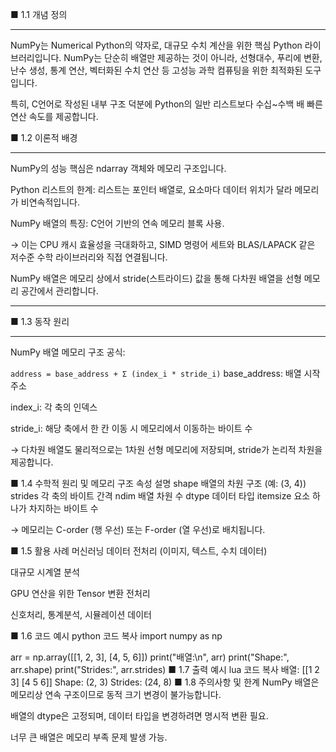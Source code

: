 ■ 1.1 개념 정의  

---
NumPy는 Numerical Python의 약자로, 대규모 수치 계산을 위한 핵심 Python 라이브러리입니다. NumPy는 단순히 배열만 제공하는 것이 아니라, 선형대수, 푸리에 변환, 난수 생성, 통계 연산, 벡터화된 수치 연산 등 고성능 과학 컴퓨팅을 위한 최적화된 도구입니다.

특히, C언어로 작성된 내부 구조 덕분에 Python의 일반 리스트보다 수십~수백 배 빠른 연산 속도를 제공합니다.

■ 1.2 이론적 배경  

---  

NumPy의 성능 핵심은 ndarray 객체와 메모리 구조입니다.

Python 리스트의 한계: 리스트는 포인터 배열로, 요소마다 데이터 위치가 달라 메모리가 비연속적입니다.

NumPy 배열의 특징: C언어 기반의 연속 메모리 블록 사용.

→ 이는 CPU 캐시 효율성을 극대화하고, SIMD 명령어 세트와 BLAS/LAPACK 같은 저수준 수학 라이브러리와 직접 연결됩니다.

NumPy 배열은 메모리 상에서 stride(스트라이드) 값을 통해 다차원 배열을 선형 메모리 공간에서 관리합니다.  

---  

■ 1.3 동작 원리  

---  

NumPy 배열 메모리 구조 공식:


```address = base_address + Σ (index_i * stride_i)```
base_address: 배열 시작 주소

index_i: 각 축의 인덱스

stride_i: 해당 축에서 한 칸 이동 시 메모리에서 이동하는 바이트 수

→ 다차원 배열도 물리적으로는 1차원 선형 메모리에 저장되며, stride가 논리적 차원을 제공합니다.

■ 1.4 수학적 원리 및 메모리 구조
속성	설명
shape	배열의 차원 구조 (예: (3, 4))
strides	각 축의 바이트 간격
ndim	배열 차원 수
dtype	데이터 타입
itemsize	요소 하나가 차지하는 바이트 수

→ 메모리는 C-order (행 우선) 또는 F-order (열 우선)로 배치됩니다.

■ 1.5 활용 사례
머신러닝 데이터 전처리 (이미지, 텍스트, 수치 데이터)

대규모 시계열 분석

GPU 연산을 위한 Tensor 변환 전처리

신호처리, 통계분석, 시뮬레이션 데이터

■ 1.6 코드 예시
python
코드 복사
import numpy as np

arr = np.array([[1, 2, 3], [4, 5, 6]])
print("배열:\n", arr)
print("Shape:", arr.shape)
print("Strides:", arr.strides)
■ 1.7 출력 예시
lua
코드 복사
배열:
 [[1 2 3]
 [4 5 6]]
Shape: (2, 3)
Strides: (24, 8)
■ 1.8 주의사항 및 한계
NumPy 배열은 메모리상 연속 구조이므로 동적 크기 변경이 불가능합니다.

배열의 dtype은 고정되며, 데이터 타입을 변경하려면 명시적 변환 필요.

너무 큰 배열은 메모리 부족 문제 발생 가능.
